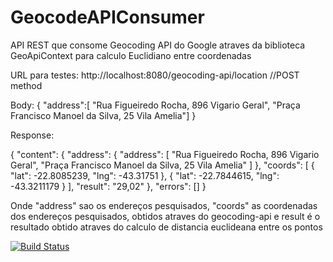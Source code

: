 # GeocodeAPIConsumer
API REST que consome Geocoding API do Google atraves da biblioteca GeoApiContext para calculo Euclidiano entre coordenadas

URL para testes: http://localhost:8080/geocoding-api/location   //POST method

Body: {
	"address":[
		"Rua Figueiredo Rocha, 896 Vigario Geral",
		"Praça Francisco Manoel da Silva, 25 Vila Amelia"]
}

Response:

{
    "content": {
        "address": {
            "address": [
                "Rua Figueiredo Rocha, 896 Vigario Geral",
                "Praça Francisco Manoel da Silva, 25 Vila Amelia"
            ]
        },
        "coords": [
            {
                "lat": -22.8085239,
                "lng": -43.31751
            },
            {
                "lat": -22.7844615,
                "lng": -43.3211179
            }
        ],
        "result": "29,02"
    },
    "errors": []
}

Onde "address" sao os endereços pesquisados, "coords" as coordenadas dos endereços pesquisados, obtidos 
atraves do geocoding-api e result é o resultado obtido atraves do calculo de distancia euclideana entre os pontos


[![Build Status](https://travis-ci.org/tchavess/GeocodeAPIConsumer.svg?branch=master)](https://travis-ci.org/tchavess/GeocodeAPIConsumer)
